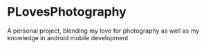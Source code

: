 # PLovesPhotography
A personal project, blending my love for photography as well as my knowledge in android mobile development
